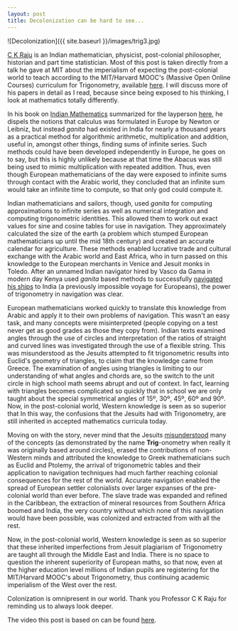 ```yaml
---
layout: post
title: Decolonization can be hard to see...
---
```


![Decolonization]({{ site.baseurl }}/images/trig3.jpg)

[C K Raju](http://ckraju.net/) is an Indian mathematician, physicist, post-colonial philosopher, historian and part time statistician.
Most of this post is taken directly from a talk he gave at MIT about the imperialism of expecting the post-colonial world to teach according to the MIT/Harvard MOOC's (Massive Open Online Courses) curriculum for Trigonometry, available [here](http://ckraju.net/papers/presentations/MIT.pdf).
I will discuss more of his papers in detail as I read, because since being exposed to his thinking, I look at mathematics totally differently.

In his book on [Indian Mathematics](http://ckraju.net/IndianCalculus/index.htm) summarized for the layperson [here](http://ckraju.net/IndianCalculus/book_details.htm#Part%20II), he dispels the notions that calculus was formulated in Europe by Newton or Leibniz, but instead *ganita* had existed in India for nearly a thousand years as a practical method for algorithmic arithmetic, multiplication and addition, useful in, amongst other things, finding sums of infinite series.
Such methods could have been developed independently in Europe, he goes on to say, but this is highly unlikely because at that time the Abacus was still being used to mimic multiplication with repeated addition.
Thus, even though European mathematicians of the day were exposed to infinite sums through contact with the Arabic world, they concluded that an infinite sum would take an infinite time to compute, so that only god could compute it.

Indian mathematicians and sailors, though, used *ganita* for computing approximations to infinite series as well as numerical integration and computing trigonometric identities.
This allowed them to work out exact values for sine and cosine tables for use in navigation.
They approximately calculated the size of the earth (a problem which stumped European mathematicians up until the mid 18th century) and created an accurate calendar for agriculture.
These methods enabled lucrative trade and cultural exchange with the Arabic world and East Africa, who in turn passed on this knowledge to the European merchants in Venice and Jesuit monks in Toledo.
After an unnamed Indian navigator hired by Vasco da Gama in modern day Kenya used *ganita* based methods to successfully [navigated his ships](http://nationalgeographic.org/thisday/may20/da-gama-discovers-sea-route-india/) to India (a previously impossible voyage for Europeans), the power of trigonometry in navigation was clear.

European mathematicians worked quickly to translate this knowledge from Arabic and apply it to their own problems of navigation. 
This wasn't an easy task, and many concepts were misinterpreted (people copying on a test never get as good grades as those they copy from).
Indian texts examined angles through the use of circles and interpretation of the ratios of straight and curved lines was investigated through the use of a flexible string.
This was misunderstood as the Jesuits attempted to fit trigonometric results into Euclid's geometry of triangles, to claim that the knowledge came from Greece.
The examination of angles using triangles is limiting to our understanding of what angles and chords are, so the switch to the unit circle in high school math seems abrupt and out of context.
In fact, learning with triangles becomes complicated so quickly that in school we are only taught about the special symmetrical angles of 15º, 30º, 45º, 60º and 90º.
Now, in the post-colonial world, Western knowledge is seen as so superior that 
In this way, the confusions that the Jesuits had with Trigonometry, are still inherited in accepted mathematics curricula today. 

Moving on with the story, never mind that the Jesuits [misunderstood](http://www.ghadar.in/gjh_html/?q=content/decolonising-math-and-science-education) many of the concepts (as demonstrated by the name **Trig**-onometry when really it was originally based around circles), erased the contributions of non-Western minds and attributed the knowledge to Greek mathematicians such as Euclid and Ptolemy, the arrival of trigonometric tables and their application to navigation techniques had much farther reaching colonial consequences for the rest of the world.
Accurate navigation enabled the spread of European settler colonialists over larger expanses of the pre-colonial world than ever before.
The slave trade was expanded and refined in the Caribbean, the extraction of mineral resources from Southern Africa boomed and India, the very country without which none of this navigation would have been possible, was colonized and extracted from with all the rest.

Now, in the post-colonial world, Western knowledge is seen as so superior that these inherited imperfections from Jesuit plagiarism of Trigonometry are taught all through the Middle East and India. 
There is no space to question the inherent superiority of European maths, so that now, even at the higher education level millions of Indian pupils are registering for the MIT/Harvard MOOC's about Trigonometry, thus continuing academic imperialism of the West over the rest.

Colonization is omnipresent in our world. 
Thank you Professor C K Raju for reminding us to always look deeper.

The video this post is based on can be found [here](https://www.youtube.com/watch?v=IaodCGDjqzs).
